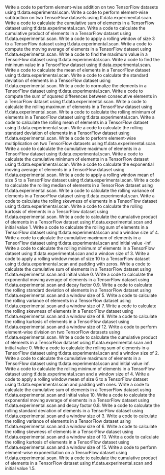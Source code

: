 Write a code to perform element-wise addition on two TensorFlow datasets using tf.data.experimental.scan.
Write a code to perform element-wise subtraction on two TensorFlow datasets using tf.data.experimental.scan.
Write a code to calculate the cumulative sum of elements in a TensorFlow dataset using tf.data.experimental.scan.
Write a code to calculate the cumulative product of elements in a TensorFlow dataset using tf.data.experimental.scan.
Write a code to apply a rolling window of size 3 to a TensorFlow dataset using tf.data.experimental.scan.
Write a code to compute the moving average of elements in a TensorFlow dataset using tf.data.experimental.scan.
Write a code to find the maximum value in a TensorFlow dataset using tf.data.experimental.scan.
Write a code to find the minimum value in a TensorFlow dataset using tf.data.experimental.scan.
Write a code to calculate the mean of elements in a TensorFlow dataset using tf.data.experimental.scan.
Write a code to calculate the standard deviation of elements in a TensorFlow dataset using tf.data.experimental.scan.
Write a code to normalize the elements in a TensorFlow dataset using tf.data.experimental.scan.
Write a code to compute the sum of squared differences between consecutive elements in a TensorFlow dataset using tf.data.experimental.scan.
Write a code to calculate the rolling maximum of elements in a TensorFlow dataset using tf.data.experimental.scan.
Write a code to calculate the rolling minimum of elements in a TensorFlow dataset using tf.data.experimental.scan.
Write a code to calculate the rolling mean of elements in a TensorFlow dataset using tf.data.experimental.scan.
Write a code to calculate the rolling standard deviation of elements in a TensorFlow dataset using tf.data.experimental.scan.
Write a code to perform element-wise multiplication on two TensorFlow datasets using tf.data.experimental.scan.
Write a code to calculate the cumulative maximum of elements in a TensorFlow dataset using tf.data.experimental.scan.
Write a code to calculate the cumulative minimum of elements in a TensorFlow dataset using tf.data.experimental.scan.
Write a code to calculate the exponential moving average of elements in a TensorFlow dataset using tf.data.experimental.scan.
Write a code to apply a rolling window mean of size 5 to a TensorFlow dataset using tf.data.experimental.scan.
Write a code to calculate the rolling median of elements in a TensorFlow dataset using tf.data.experimental.scan.
Write a code to calculate the rolling variance of elements in a TensorFlow dataset using tf.data.experimental.scan.
Write a code to calculate the rolling skewness of elements in a TensorFlow dataset using tf.data.experimental.scan.
Write a code to calculate the rolling kurtosis of elements in a TensorFlow dataset using tf.data.experimental.scan.
Write a code to calculate the cumulative product of elements in a TensorFlow dataset using tf.data.experimental.scan and initial value 1.
Write a code to calculate the rolling sum of elements in a TensorFlow dataset using tf.data.experimental.scan and a window size of 4.
Write a code to calculate the cumulative maximum of elements in a TensorFlow dataset using tf.data.experimental.scan and initial value -inf.
Write a code to calculate the rolling minimum of elements in a TensorFlow dataset using tf.data.experimental.scan and a window size of 3.
Write a code to apply a rolling window mean of size 10 to a TensorFlow dataset using tf.data.experimental.scan and padding with zeros.
Write a code to calculate the cumulative sum of elements in a TensorFlow dataset using tf.data.experimental.scan and initial value 0.
Write a code to calculate the exponential moving average of elements in a TensorFlow dataset using tf.data.experimental.scan and decay factor 0.9.
Write a code to calculate the rolling standard deviation of elements in a TensorFlow dataset using tf.data.experimental.scan and a window size of 5.
Write a code to calculate the rolling variance of elements in a TensorFlow dataset using tf.data.experimental.scan and a window size of 7.
Write a code to calculate the rolling skewness of elements in a TensorFlow dataset using tf.data.experimental.scan and a window size of 8.
Write a code to calculate the rolling kurtosis of elements in a TensorFlow dataset using tf.data.experimental.scan and a window size of 12.
Write a code to perform element-wise division on two TensorFlow datasets using tf.data.experimental.scan.
Write a code to calculate the cumulative product of elements in a TensorFlow dataset using tf.data.experimental.scan and initial value 0.
Write a code to calculate the rolling sum of elements in a TensorFlow dataset using tf.data.experimental.scan and a window size of 2.
Write a code to calculate the cumulative maximum of elements in a TensorFlow dataset using tf.data.experimental.scan and initial value inf.
Write a code to calculate the rolling minimum of elements in a TensorFlow dataset using tf.data.experimental.scan and a window size of 4.
Write a code to apply a rolling window mean of size 6 to a TensorFlow dataset using tf.data.experimental.scan and padding with ones.
Write a code to calculate the cumulative sum of elements in a TensorFlow dataset using tf.data.experimental.scan and initial value 10.
Write a code to calculate the exponential moving average of elements in a TensorFlow dataset using tf.data.experimental.scan and decay factor 0.8.
Write a code to calculate the rolling standard deviation of elements in a TensorFlow dataset using tf.data.experimental.scan and a window size of 3.
Write a code to calculate the rolling variance of elements in a TensorFlow dataset using tf.data.experimental.scan and a window size of 6.
Write a code to calculate the rolling skewness of elements in a TensorFlow dataset using tf.data.experimental.scan and a window size of 10.
Write a code to calculate the rolling kurtosis of elements in a TensorFlow dataset using tf.data.experimental.scan and a window size of 15.
Write a code to perform element-wise exponentiation on a TensorFlow dataset using tf.data.experimental.scan.
Write a code to calculate the cumulative product of elements in a TensorFlow dataset using tf.data.experimental.scan and initial value 1.5.